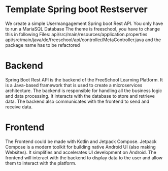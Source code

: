 # Template Spring boot Restserver
We create a simple Usermangagement Spring boot Rest API.
You only have to run a MariaSQL Database
The theme is freeschool, you have to change this in following Files:
api/src/main/resources/application.properties
api/src/main/java/de/freeschool/api/controller/MetaController.java
and the package name has to be refactored

# Backend
Spring Boot Rest API is the backend of the FreeSchool Learning Platform. It is a Java-based framework that is used to create a microservices architecture. The backend is responsible for handling all the business logic and data processing. It interacts with the database to store and retrieve data. The backend also communicates with the frontend to send and receive data.

# Frontend
The Frontend could be made with Kotlin and Jetpack Compose. Jetpack Compose is a modern toolkit for building native Android UI (also making Websites). It simplifies and accelerates UI development on Android. The frontend will interact with the backend to display data to the user and allow them to interact with the platform.
